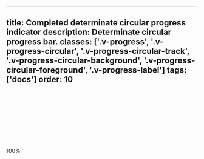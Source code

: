 <!--
 *              Copyright (c) 2025 Visa, Inc.
 *
 * Licensed under the Apache License, Version 2.0 (the "License");
 * you may not use this file except in compliance with the License.
 * You may obtain a copy of the License at
 *
 *         http://www.apache.org/licenses/LICENSE-2.0
 *
 * Unless required by applicable law or agreed to in writing, software
 * distributed under the License is distributed on an "AS IS" BASIS,
 * WITHOUT WARRANTIES OR CONDITIONS OF ANY KIND, either express or implied.
 * See the License for the specific language governing permissions and
 * limitations under the License.
 *
 -->
---
title: Completed determinate circular progress indicator
description: Determinate circular progress bar. 
classes: ['.v-progress', '.v-progress-circular', '.v-progress-circular-track', '.v-progress-circular-background', '.v-progress-circular-foreground', '.v-progress-label']
tags: ['docs']
order: 10
---

<div aria-labelledby="progress-percentage-4" class="v-progress v-progress-circular" role="progressbar">
  <svg class="v-progress-circular-track">
    <circle class="v-progress-circular-background">
    </circle>
    <circle class="v-progress-circular-bar" style="stroke-dasharray: 275.062, 275.062; stroke-dashoffset: 56.2973;">
    </circle>
  </svg>
  <div class="v-progress-label v-typography-body-2-bold" id="progress-percentage-4">
    100%
  </div>
</div>
